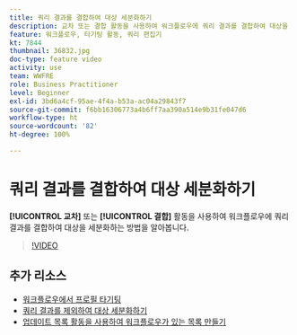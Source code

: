 ```yaml
---
title: 쿼리 결과를 결합하여 대상 세분화하기
description: 교차 또는 결합 활동을 사용하여 워크플로우에 쿼리 결과를 결합하여 대상을 세분화하는 방법을 알아봅니다.
feature: 워크플로우, 타기팅 활동, 쿼리 편집기
kt: 7844
thumbnail: 36832.jpg
doc-type: feature video
activity: use
team: WWFRE
role: Business Practitioner
level: Beginner
exl-id: 3bd6a4cf-95ae-4f4a-b53a-ac04a29843f7
source-git-commit: f6bb16306773a4b6ff7aa390a514e9b31fe047d6
workflow-type: ht
source-wordcount: '82'
ht-degree: 100%

---
```


# 쿼리 결과를 결합하여 대상 세분화하기

**[!UICONTROL 교차]** 또는 **[!UICONTROL 결합]** 활동을 사용하여 워크플로우에 쿼리 결과를 결합하여 대상을 세분화하는 방법을 알아봅니다.

>[!VIDEO](https://video.tv.adobe.com/v/36832?quality=12)

## 추가 리소스

* [워크플로우에서 프로필 타기팅](/help/profile-management/target-profiles-in-a-workflow.md)
* [쿼리 결과를 제외하여 대상 세분화하기](/help/process-management/refine-targets-by-excluding-query-results.md)
* [업데이트 목록 활동을 사용하여 워크플로우가 있는 목록 만들기](/help/process-management/use-the-update-list-activity.md)
